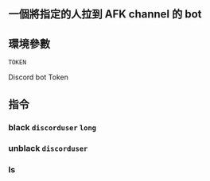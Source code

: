 ## 一個將指定的人拉到 AFK channel 的 bot

## 環境參數
`TOKEN`

Discord bot Token

## 指令
###  black `discorduser` `long`


### unblack `discorduser`

### ls 


